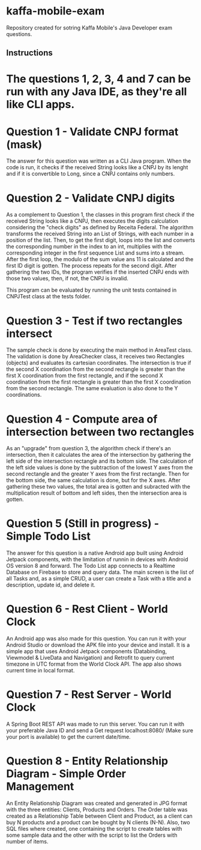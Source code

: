 # kaffa-mobile-exam
Repository created for sotring Kaffa Mobile's Java Developer exam questions. 


## Instructions

# The questions 1, 2, 3, 4 and 7 can be run with any Java IDE, as they're all like CLI apps.

# Question 1 - Validate CNPJ format (mask)
The answer for this question was written as a CLI Java program. When the code is run, it checks if the received String looks like a CNPJ by its lenght and if it is convertible to Long, since a CNPJ contains only numbers.

# Question 2 - Validate CNPJ digits
As a complement to Question 1, the classes in this program first check if the received String looks like a CNPJ, then executes the digits calculation considering the "check digits" as defined by Receita Federal. The algorithm transforms the received String into an List of Strings, with each number in a position of the list. Then, to get the first digit, loops into the list and converts the corresponding number in the index to an int, multiplies with the corresponding integer in the first sequence List and sums into a stream. After the first loop, the modulo of the sum value ans 11 is calculated and the first ID digit is gotten.
The process repeats for the second digit. After gathering the two IDs, the program verifies if the inserted CNPJ ends with those two values, then, if not, the CNPJ is invalid.

This program can be evaluated by running the unit tests contained in CNPJTest class at the tests folder.

# Question 3 - Test if two rectangles intersect
The sample check is done by executing the main method in AreaTest class.
The validation is done by AreaChecker class, it receives two Rectangles (objects) and evaluates its cartesian coordinates. The intersection is true if the second X coordination from the second rectangle is greater than the first X coordination from the first rectangle, and if the second X coordination from the first rectangle is greater than the first X coordination from the second rectangle. The same evaluation is also done to the Y coordinations.

# Question 4 - Compute area of intersection between two rectangles
As an "upgrade" from question 3, the algorithm check if there's an intersection, then it calculates the area of the intersection by gathering the left side of the intersection rectangle and its bottom side.
The calculation of the left side values is done by the subtraction of the lowest Y axes from the second rectangle and the greater Y axes from the first rectangle. Then for the bottom side, the same calculation is done, but for the X axes. After gathering these two values, the total area is gotten and subracted with the multiplication result of bottom and left sides, then the intersection area is gotten.

# Question 5 (Still in progress) - Simple Todo List
The answer for this question is a native Android app built using Android Jetpack components, with the limitation of runnin in devices with Android OS version 8 and forward. 
The Todo List app connects to a Realtime Database on Firebase to store and query data. The main screen is the list of all Tasks and, as a simple CRUD, a user can create a Task with a title and a description, update id, and delete it.

# Question 6 - Rest Client - World Clock
An Android app was also made for this question. You can run it with your Android Studio or download the APK file into your device and install.
It is a simple app that uses Android Jetpack components (Databinding, Viewmodel & LiveData and Navigation) and Retrofit to query current timezone in UTC format from the World Clock API. The app also shows current time in local format.

# Question 7 - Rest Server - World Clock
A Spring Boot REST API was made to run this server. You can run it with your preferable Java ID and send a Get request localhost:8080/ (Make sure your port is available) to get the current date/time.

# Question 8 - Entity Relationship Diagram - Simple Order Management
An Entity Relationship Diagram was created and generated in JPG format with the three entities: Clients, Products and Orders. The Order table was created as a Relationship Table between Client and Product, as a client can buy N products and a product can be bought by N clients (N-N). Also, two SQL files where created, one containing the script to create tables with some sample data and the other with the script to list the Orders with number of items.
